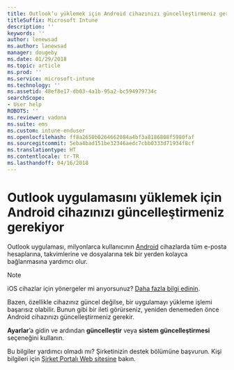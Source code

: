 ```yaml
---
title: Outlook’u yüklemek için Android cihazınızı güncelleştirmeniz gerekiyor | Microsoft Docs
titleSuffix: Microsoft Intune
description: ''
keywords: ''
author: lenewsad
ms.author: lanewsad
manager: dougeby
ms.date: 01/29/2018
ms.topic: article
ms.prod: ''
ms.service: microsoft-intune
ms.technology: ''
ms.assetid: 48ef8e17-db03-4a1b-95a2-bc594979734c
searchScope:
- User help
ROBOTS: ''
ms.reviewer: vadona
ms.suite: ems
ms.custom: intune-enduser
ms.openlocfilehash: ff8a2650b0264662084a4bf3a8186808f5980faf
ms.sourcegitcommit: 5eba4bad151be32346aedc7cbb0333d71934f8cf
ms.translationtype: HT
ms.contentlocale: tr-TR
ms.lasthandoff: 04/16/2018
---
```

# <a name="you-need-to-update-your-android-device-to-install-the-outlook-app"></a>Outlook uygulamasını yüklemek için Android cihazınızı güncelleştirmeniz gerekiyor

Outlook uygulaması, milyonlarca kullanıcının [Android](https://play.google.com/store/apps/details?id=com.microsoft.office.outlook) cihazlarda tüm e-posta hesaplarına, takvimlerine ve dosyalarına tek bir yerden kolayca bağlanmasına yardımcı olur.

>[!NOTE]
> iOS cihazlar için yönergeler mi arıyorsunuz? [Daha fazla bilgi edinin](update-device-outlook-ios.md).

Bazen, özellikle cihazınız güncel değilse, bir uygulamayı yükleme işlemi başarısız olabilir. Bunun gibi bir ileti görürseniz, yeniden denemeden önce Android cihazınızı güncelleştirmeniz gerekir.

**Ayarlar**’a gidin ve ardından **güncelleştir** veya **sistem güncelleştirmesi** seçeneğini kullanın.

Bu bilgiler yardımcı olmadı mı? Şirketinizin destek bölümüne başvurun. Kişi bilgileri için [Şirket Portalı Web sitesine](https://portal.manage.microsoft.com#HelpDeskDialog) bakın.
